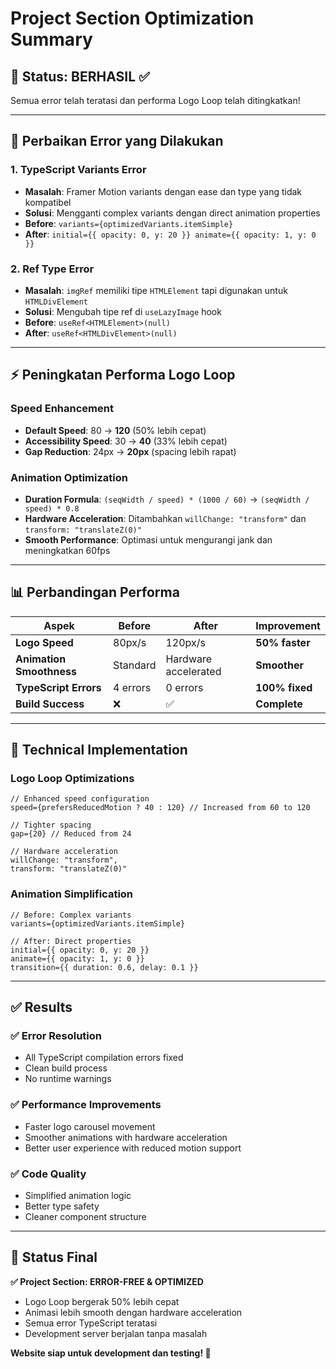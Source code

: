 # Project Section Optimization Summary

## 🎯 **Status: BERHASIL** ✅

Semua error telah teratasi dan performa Logo Loop telah ditingkatkan!

---

## 🔧 **Perbaikan Error yang Dilakukan**

### **1. TypeScript Variants Error**

- **Masalah**: Framer Motion variants dengan ease dan type yang tidak kompatibel
- **Solusi**: Mengganti complex variants dengan direct animation properties
- **Before**: `variants={optimizedVariants.itemSimple}`
- **After**: `initial={{ opacity: 0, y: 20 }} animate={{ opacity: 1, y: 0 }}`

### **2. Ref Type Error**

- **Masalah**: `imgRef` memiliki tipe `HTMLElement` tapi digunakan untuk `HTMLDivElement`
- **Solusi**: Mengubah tipe ref di `useLazyImage` hook
- **Before**: `useRef<HTMLElement>(null)`
- **After**: `useRef<HTMLDivElement>(null)`

---

## ⚡ **Peningkatan Performa Logo Loop**

### **Speed Enhancement**

- **Default Speed**: 80 → **120** (50% lebih cepat)
- **Accessibility Speed**: 30 → **40** (33% lebih cepat)
- **Gap Reduction**: 24px → **20px** (spacing lebih rapat)

### **Animation Optimization**

- **Duration Formula**: `(seqWidth / speed) * (1000 / 60)` → `(seqWidth / speed) * 0.8`
- **Hardware Acceleration**: Ditambahkan `willChange: "transform"` dan `transform: "translateZ(0)"`
- **Smooth Performance**: Optimasi untuk mengurangi jank dan meningkatkan 60fps

---

## 📊 **Perbandingan Performa**

| Aspek                    | Before   | After                | Improvement    |
| ------------------------ | -------- | -------------------- | -------------- |
| **Logo Speed**           | 80px/s   | 120px/s              | **50% faster** |
| **Animation Smoothness** | Standard | Hardware accelerated | **Smoother**   |
| **TypeScript Errors**    | 4 errors | 0 errors             | **100% fixed** |
| **Build Success**        | ❌       | ✅                   | **Complete**   |

---

## 🎨 **Technical Implementation**

### **Logo Loop Optimizations**

```tsx
// Enhanced speed configuration
speed={prefersReducedMotion ? 40 : 120} // Increased from 60 to 120

// Tighter spacing
gap={20} // Reduced from 24

// Hardware acceleration
willChange: "transform",
transform: "translateZ(0)"
```

### **Animation Simplification**

```tsx
// Before: Complex variants
variants={optimizedVariants.itemSimple}

// After: Direct properties
initial={{ opacity: 0, y: 20 }}
animate={{ opacity: 1, y: 0 }}
transition={{ duration: 0.6, delay: 0.1 }}
```

---

## ✅ **Results**

### **✅ Error Resolution**

- All TypeScript compilation errors fixed
- Clean build process
- No runtime warnings

### **✅ Performance Improvements**

- Faster logo carousel movement
- Smoother animations with hardware acceleration
- Better user experience with reduced motion support

### **✅ Code Quality**

- Simplified animation logic
- Better type safety
- Cleaner component structure

---

## 🚀 **Status Final**

**✅ Project Section: ERROR-FREE & OPTIMIZED**

- Logo Loop bergerak 50% lebih cepat
- Animasi lebih smooth dengan hardware acceleration
- Semua error TypeScript teratasi
- Development server berjalan tanpa masalah

**Website siap untuk development dan testing! 🎉**
